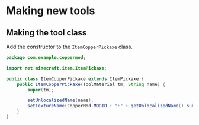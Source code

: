 # Making new tools

## Making the tool class

Add the constructor to the `ItemCopperPickaxe` class.

```java
package com.example.coppermod;

import net.minecraft.item.ItemPickaxe;

public class ItemCopperPickaxe extends ItemPickaxe {
    public ItemCopperPickaxe(ToolMaterial tm, String name) {
        super(tm);

        setUnlocalizedName(name);
        setTextureName(CopperMod.MODID + ":" + getUnlocalizedName().substring(5));
    }
}
```